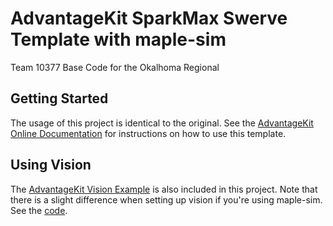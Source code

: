 # AdvantageKit SparkMax Swerve Template with maple-sim

Team 10377 Base Code for the Okalhoma Regional

## Getting Started
The usage of this project is identical to the original. See the [AdvantageKit Online Documentation](https://docs.advantagekit.org/getting-started/template-projects/spark-swerve-template) for instructions on how to use this template.

## Using Vision
The [AdvantageKit Vision Example](https://docs.advantagekit.org/getting-started/template-projects/vision-template) is also included in this project. Note that there is a slight difference when setting up vision if you're using maple-sim. See the [code](https://github.com/Shenzhen-Robotics-Alliance/maple-sim/blob/c7f0c858c68351f91118f2042e88d0f0ef40d865/templates/AdvantageKit_SparkSwerveTemplate-maple-sim/src/main/java/frc/robot/RobotContainer.java#L86-L91).
